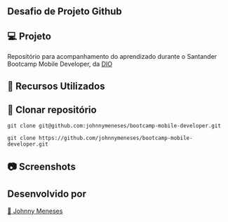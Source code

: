 ## Desafio de Projeto Github



## 💻 Projeto

Repositório para acompanhamento do aprendizado durante o Santander Bootcamp Mobile Developer, da [DIO](https://www.dio.me/)



## 🔧 Recursos Utilizados



## 💾 Clonar repositório

`git clone git@github.com:johnnymeneses/bootcamp-mobile-developer.git`

`git clone https://github.com/johnnymeneses/bootcamp-mobile-developer.git`


## 📷 Screenshots




## Desenvolvido por

[:man: Johnny Meneses](https://www.linkedin.com/in/johnny-meneses-84520419/)
